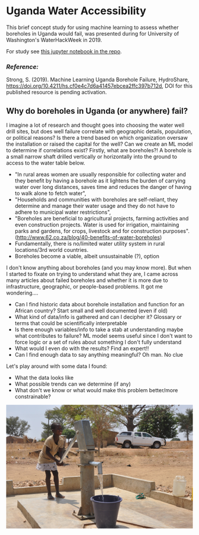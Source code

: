 # Uganda Water Accessibility

This brief concept study for using machine learning to assess whether boreholes in Uganda would fail, was presented during for University of Washington's WaterHackWeek in 2019. 

For study see [this jupyter notebook in the repo](https://github.com/vega5b/uganda-water-accessibility/blob/master/uganda_boreholes.ipynb).

### <i>Reference:</i>

Strong, S. (2019). Machine Learning Uganda Borehole Failure, HydroShare, https://doi.org/10.4211/hs.cf0e4c7d6a41457ebcea2ffc397b712d, DOI for this published resource is pending activation.

## Why do boreholes in Uganda (or anywhere) fail?

I imagine a lot of research and thought goes into choosing the water well drill sites, but does well failure correlate with geographic details, population, or political reasons? Is there a trend based on which organization oversaw the installation or raised the capital for the well? Can we create an ML model to determine if correlations exist?
Firstly, what are boreholes?! A borehole is a small narrow shaft drilled vertically or horizontally into the ground to access to the water table below.

* "In rural areas women are usually responsible for collecting water and they benefit by having a borehole as it lightens the burden of carrying water over long distances, saves time and reduces the danger of having to walk alone to fetch water",
* "Households and communities with boreholes are self-reliant, they determine and manage their water usage and they do not have to adhere to municipal water restrictions",
* "Boreholes are beneficial to agricultural projects, farming activities and even construction projects. Water is used for irrigation, maintaining parks and gardens, for crops, livestock and for construction purposes". (http://www.62.co.za/blog/40-benefits-of-water-boreholes)
* Fundamentally, there is no/limited water utility system in rural locations/3rd world countries.
* Boreholes become a viable, albeit unsustainable (?), option

I don't know anything about boreholes (and you may know more). But when I started to fixate on trying to understand what they are, I came across many articles about failed boreholes and whether it is more due to infrastructure, geographic, or people-based problems. It got me wondering.... 

* Can I find historic data about borehole installation and function for an African country? Start small and well documented (even if old)
* What kind of data/info is gathered and can I decipher it? Glossary or terms that could be scientifically interpretable
* Is there enough variables/info to take a stab at understanding maybe what contributes to failure? ML model seems useful since I don't want to force logic or a set of rules about something I don't fully understand
* What would I even do with the results? Find an expert!!
* Can I find enough data to say anything meaningful? Oh man. No clue

Let's play around with some data I found:

* What the data looks like
* What possible trends can we determine (if any)
* What don't we know or what would make this problem better/more constrainable?

![borehole](Waterpump.jpg)
